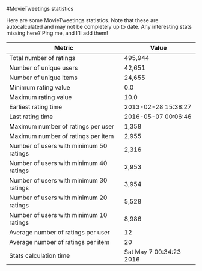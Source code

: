 #MovieTweetings statistics

Here are some MovieTweetings statistics. Note that these are autocalculated and may not be completely up to date. Any interesting stats missing here? Ping me, and I'll add them!

Metric | Value
--- | ---
Total number of ratings                 | 495,944
Number of unique users                  | 42,651
Number of unique items                  | 24,655
Minimum rating value                    | 0.0
Maximum rating value                    | 10.0
Earliest rating time                    | 2013-02-28 15:38:27
Last rating time                        | 2016-05-07 00:06:46
Maximum number of ratings per user      | 1,358
Maximum number of ratings per item      | 2,955
Number of users with minimum 50 ratings | 2,316
Number of users with minimum 40 ratings | 2,953
Number of users with minimum 30 ratings | 3,954
Number of users with minimum 20 ratings | 5,528
Number of users with minimum 10 ratings | 8,986
Average number of ratings per user      | 12
Average number of ratings per item      | 20
Stats calculation time                  | Sat May  7 00:34:23 2016

